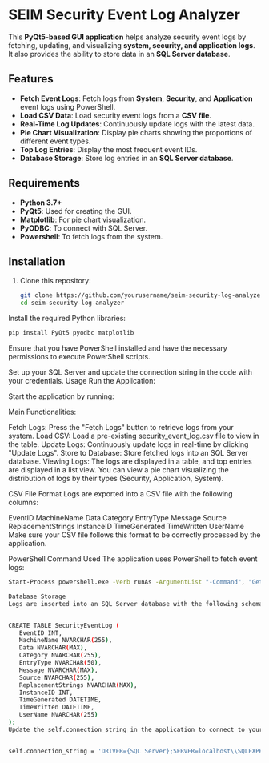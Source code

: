 # **SEIM Security Event Log Analyzer**

This **PyQt5-based GUI application** helps analyze security event logs by fetching, updating, and visualizing **system, security, and application logs**. It also provides the ability to store data in an **SQL Server database**.

## **Features**

- **Fetch Event Logs**: Fetch logs from **System**, **Security**, and **Application** event logs using PowerShell.
- **Load CSV Data**: Load security event logs from a **CSV file**.
- **Real-Time Log Updates**: Continuously update logs with the latest data.
- **Pie Chart Visualization**: Display pie charts showing the proportions of different event types.
- **Top Log Entries**: Display the most frequent event IDs.
- **Database Storage**: Store log entries in an **SQL Server database**.

## **Requirements**

- **Python 3.7+**
- **PyQt5**: Used for creating the GUI.
- **Matplotlib**: For pie chart visualization.
- **PyODBC**: To connect with SQL Server.
- **Powershell**: To fetch logs from the system.

## **Installation**

1. Clone this repository:

   ```bash
   git clone https://github.com/yourusername/seim-security-log-analyzer.git
   cd seim-security-log-analyzer
   ```
Install the required Python libraries:
 ```bash
pip install PyQt5 pyodbc matplotlib
```

Ensure that you have PowerShell installed and have the necessary permissions to execute PowerShell scripts.

Set up your SQL Server and update the connection string in the code with your credentials.
Usage
Run the Application:

Start the application by running:


Main Functionalities:

Fetch Logs: Press the "Fetch Logs" button to retrieve logs from your system.
Load CSV: Load a pre-existing security_event_log.csv file to view in the table.
Update Logs: Continuously update logs in real-time by clicking "Update Logs".
Store to Database: Store fetched logs into an SQL Server database.
Viewing Logs: The logs are displayed in a table, and top entries are displayed in a list view. You can view a pie chart visualizing the distribution of logs by their types (Security, Application, System).

CSV File Format
Logs are exported into a CSV file with the following columns:

EventID
MachineName
Data
Category
EntryType
Message
Source
ReplacementStrings
InstanceID
TimeGenerated
TimeWritten
UserName
Make sure your CSV file follows this format to be correctly processed by the application.

PowerShell Command Used
The application uses PowerShell to fetch event logs:

 ```bash
Start-Process powershell.exe -Verb runAs -ArgumentList "-Command", "Get-EventLog -LogName System -After 00:00:00 -Before 23:59:59 | Export-Csv -Path 'E:\\SEIM\\security_event_log.csv' -NoTypeInformation; Get-EventLog -LogName Security -After 00:00:00 -Before 23:59:59 | Export-Csv -Append -Path 'E:\\SEIM\\security_event_log.csv' -NoTypeInformation; Get-EventLog -LogName Application -After 00:00:00 -Before 23:59:59 | Export-Csv -Append -Path 'E:\\SEIM\\security_event_log.csv' -NoTypeInformation"

Database Storage
Logs are inserted into an SQL Server database with the following schema:


CREATE TABLE SecurityEventLog (
    EventID INT,
    MachineName NVARCHAR(255),
    Data NVARCHAR(MAX),
    Category NVARCHAR(255),
    EntryType NVARCHAR(50),
    Message NVARCHAR(MAX),
    Source NVARCHAR(255),
    ReplacementStrings NVARCHAR(MAX),
    InstanceID INT,
    TimeGenerated DATETIME,
    TimeWritten DATETIME,
    UserName NVARCHAR(255)
);
Update the self.connection_string in the application to connect to your database:


self.connection_string = 'DRIVER={SQL Server};SERVER=localhost\\SQLEXPRESS;DATABASE=SEIM;Trusted_Connection=yes;'
